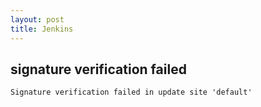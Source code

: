 ```yaml
---
layout: post
title: Jenkins
---
```



## signature verification failed
```
Signature verification failed in update site 'default'
```